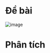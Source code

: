 # Đề bài
![image](https://github.com/VanHoang110802/Competitive_Programming/assets/108053955/811ea675-2363-4a12-9513-bb1768c92454)

# Phân tích
